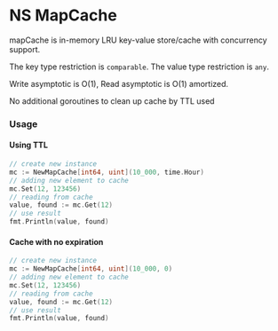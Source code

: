 # NS MapCache

mapCache is in-memory LRU key-value store/cache with concurrency support. 

The key type restriction is `comparable`. The value type restriction is `any`.

Write asymptotic is O(1), Read asymptotic is O(1) amortized. 

No additional goroutines to clean up cache by TTL used

### Usage

#### Using TTL
```go
// create new instance
mc := NewMapCache[int64, uint](10_000, time.Hour)
// adding new element to cache
mc.Set(12, 123456)
// reading from cache
value, found := mc.Get(12)
// use result
fmt.Println(value, found)
```

#### Cache with no expiration

```go
// create new instance
mc := NewMapCache[int64, uint](10_000, 0)
// adding new element to cache
mc.Set(12, 123456)
// reading from cache
value, found := mc.Get(12)
// use result
fmt.Println(value, found)
```